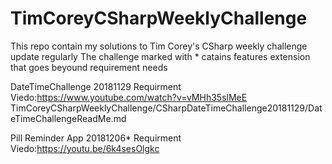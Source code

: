 # TimCoreyCSharpWeeklyChallenge
This repo contain my solutions to Tim Corey's CSharp weekly challenge update regularly
The challenge marked with * catains features extension that goes beyound requirement needs

DateTimeChallenge 20181129
Requirment Viedo:https://www.youtube.com/watch?v=vMHh35slMeE
TimCoreyCSharpWeeklyChallenge/CSharpDateTimeChallenge20181129/DateTimeChallengeReadMe.md

Pill Reminder App 20181206*
Requirment Viedo:https://youtu.be/6k4sesOlgkc

